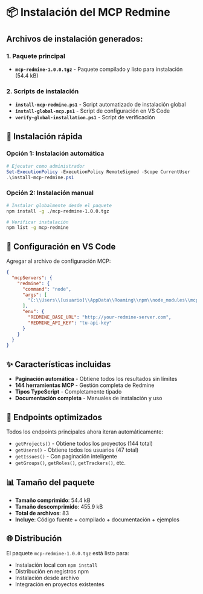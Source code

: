 # 📦 Instalación del MCP Redmine

## Archivos de instalación generados:

### 1. Paquete principal
- **`mcp-redmine-1.0.0.tgz`** - Paquete compilado y listo para instalación (54.4 kB)

### 2. Scripts de instalación
- **`install-mcp-redmine.ps1`** - Script automatizado de instalación global
- **`install-global-mcp.ps1`** - Script de configuración en VS Code
- **`verify-global-installation.ps1`** - Script de verificación

## 🚀 Instalación rápida

### Opción 1: Instalación automática
```powershell
# Ejecutar como administrador
Set-ExecutionPolicy -ExecutionPolicy RemoteSigned -Scope CurrentUser
.\install-mcp-redmine.ps1
```

### Opción 2: Instalación manual
```bash
# Instalar globalmente desde el paquete
npm install -g ./mcp-redmine-1.0.0.tgz

# Verificar instalación
npm list -g mcp-redmine
```

## 📝 Configuración en VS Code

Agregar al archivo de configuración MCP:

```json
{
  "mcpServers": {
    "redmine": {
      "command": "node",
      "args": [
        "C:\\Users\\[usuario]\\AppData\\Roaming\\npm\\node_modules\\mcp-redmine\\dist\\index.js"
      ],
      "env": {
        "REDMINE_BASE_URL": "http://your-redmine-server.com",
        "REDMINE_API_KEY": "tu-api-key"
      }
    }
  }
}
```

## ✨ Características incluidas

- **Paginación automática** - Obtiene todos los resultados sin límites
- **144 herramientas MCP** - Gestión completa de Redmine
- **Tipos TypeScript** - Completamente tipado
- **Documentación completa** - Manuales de instalación y uso

## 🔧 Endpoints optimizados

Todos los endpoints principales ahora iteran automáticamente:
- `getProjects()` - Obtiene todos los proyectos (144 total)
- `getUsers()` - Obtiene todos los usuarios (47 total)
- `getIssues()` - Con paginación inteligente
- `getGroups()`, `getRoles()`, `getTrackers()`, etc.

## 📊 Tamaño del paquete

- **Tamaño comprimido**: 54.4 kB
- **Tamaño descomprimido**: 455.9 kB
- **Total de archivos**: 83
- **Incluye**: Código fuente + compilado + documentación + ejemplos

## 🌐 Distribución

El paquete `mcp-redmine-1.0.0.tgz` está listo para:
- Instalación local con `npm install`
- Distribución en registros npm
- Instalación desde archivo
- Integración en proyectos existentes
